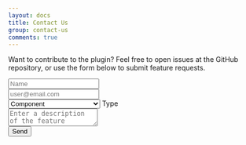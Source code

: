 ```yaml
---
layout: docs
title: Contact Us
group: contact-us
comments: true
---
```


Want to contribute to the plugin? Feel free to open issues at the GitHub repository, or use the form below to submit feature requests.


<form id="contact-us-form" action="https://send.pageclip.co/qRYPR9l3tBKru2vEFibJfvBVuUWlzhPa" method="post" markdown="0">
  <div class="input-field inline">
    <input type="text" name="name" id="name" placeholder="Name"/>
  </div>
  <div class="input-field inline">
    <input type="email" name="email" id="email" placeholder="user@email.com" />
  </div>

  <div class="input-field">
  <select name="type">
      <option value="component">Component</option>
      <option value="theme">Theme</option>
      <option value="scheme">Color Scheme</option>
      <option value="icon">Icon Type</option>
      <option value="feature">Other feature (tell us below)</option>
    </select>
<label>Type</label>
</div>

<div class="input-field">
  <textarea name="description" class="materialize-textarea" placeholder="Enter a description of the feature"></textarea>
</div>

  <button type="submit" class="btn btn-large pageclip-form__submit">
    <span>Send</span>
  </button>
</form>
